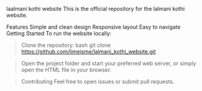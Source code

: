 laalmani kothi website
This is the official repository for the lalmani kothi website.

Features
Simple and clean design
Responsive layout
Easy to navigate
Getting Started
To run the website locally:

>Clone the repository:
>bash
>git clone https://github.com/limeisme/lalmani_kothi_website.git

>Open the project folder and start your preferred web server, or simply open the HTML file in your browser.

>Contributing
>Feel free to open issues or submit pull requests.

